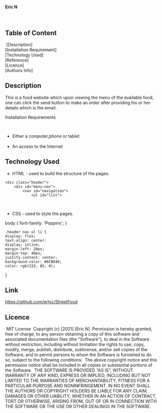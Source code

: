 #### Eric N 
​
## Table of Content
​
 [Description]<br>
 [Installation Requirement]<br>
 [Technology Used]<br>
 [Reference]<br>
 [Licence]<br>
 [Authors Info]
​
## Description
<p>This is  a food website which upon viewing the menu of the available food, one can click the send button to make an order after providing his or her details which is the email.</p>
​
Installation Requirements 

​
* Either a computer,phone or tablet <br>
​
* An access to the Internet
​
​

## Technology Used
* HTML - used to build the structure of the pages.
       <!DOCTYPE html>
       <html lang="en">
      <head>
     <meta charset="UTF-8">
      <meta http-equiv="X-UA-Compatible" content="IE=edge">
      <meta name="viewport" content="width=device-width, initial-scale=1.0">
     <title>Document</title>
    <link rel="stylesheet" href="style.css">
    </head>

<body>


    <div class="header">
        <div id="menu-nav">
            <nav id="navigation">
                <ul id="list">
​
* CSS - used to style the pages.

body {
    font-family: 'Poppins';
}

    .header nav ul li {
    display: flex;
    text-align: center;
    display: inline;
    margin-left: 20px;
    margin-top: 40px;
    justify-content: center;
    background-color: #6CB840;
    color: rgb(233, 85, 0);
}
## Link
https://github.com/erhic/StreetFood
​
## Licence
​
MIT License
​
Copyright (c) [2021] [Eric N]
​
Permission is hereby granted, free of charge, to any person obtaining a copy
of this software and associated documentation files (the "Software"), to deal
in the Software without restriction, including without limitation the rights
to use, copy, modify, merge, publish, distribute, sublicense, and/or sell
copies of the Software, and to permit persons to whom the Software is
furnished to do so, subject to the following conditions:
​
The above copyright notice and this permission notice shall be included in all
copies or substantial portions of the Software.
​
THE SOFTWARE IS PROVIDED "AS IS", WITHOUT WARRANTY OF ANY KIND, EXPRESS OR
IMPLIED, INCLUDING BUT NOT LIMITED TO THE WARRANTIES OF MERCHANTABILITY,
FITNESS FOR A PARTICULAR PURPOSE AND NONINFRINGEMENT. IN NO EVENT SHALL THE
AUTHORS OR COPYRIGHT HOLDERS BE LIABLE FOR ANY CLAIM, DAMAGES OR OTHER
LIABILITY, WHETHER IN AN ACTION OF CONTRACT, TORT OR OTHERWISE, ARISING FROM,
OUT OF OR IN CONNECTION WITH THE SOFTWARE OR THE USE OR OTHER DEALINGS IN THE
SOFTWARE.
​
